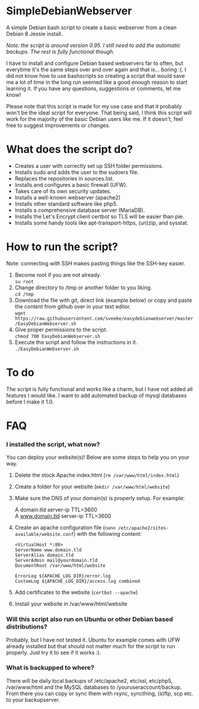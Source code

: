 # SimpleDebianWebserver
A simple Debian bash script to create a basic webserver from a clean Debian 8 Jessie install.

*Note: the script is around version 0.95. I still need to add the automatic backups. The rest is fully functional though.*

I have to install and configure Debian based webservers far to often, but everytime it's the same steps over and over again and that is... boring :(. I did not know how to use bashscripts so creating a script that would save me a lot of time in the long run seemed like a good enough reason to start learning it. If you have any questions, suggestions or comments, let me know!

Please note that this script is made for my use case and that it probably won't be the ideal script for everyone. That being said, I think this script will work for the majority of the basic Debian users like me. If it doesn't, feel free to suggest improvements or changes.

# What does the script do?

- Creates a user with correctly set up SSH folder permissions.
- Installs sudo and adds the user to the sudoers file.
- Replaces the repositories in sources.list.
- Installs and configures a basic firewall (UFW).
- Takes care of its own security updates.
- Installs a well-known webserver (apache2)
- Installs other standard software like php5.
- Installs a comprehensive database server (MariaDB).
- Installs the Let's Encrypt client certbot so TLS will be easier than pie.
- Installs some handy tools like apt-transport-https, (un)zip, and sysstat.

# How to run the script?
Note: connecting with SSH makes pasting things like the SSH-key easier.

1. Become root if you are not already.  
   ```su root```
2. Change directory to /tmp or another folder to you liking.  
   ```cd /tmp```
3. Download the file with git, direct link (example below) or copy and paste the content from github over in your text editor.  
   ```wget https://raw.githubusercontent.com/sveeke/easydebianwebserver/master/EasyDebianWebserver.sh```
5. Give proper permissions to the script.  
   ```chmod 700 EasyDebianWebserver.sh```
6. Execute the script and follow the instructions in it.  
   ```./EasyDebianWebserver.sh ```

# To do
The script is fully functional and works like a charm, but I have not added all features I would like. I want to add automated backup of mysql databases before I make it 1.0.

# FAQ
### I installed the script, what now?
You can deploy your website(s)! Below are some steps to help you on your way.

1. Delete the stock Apache index.html (```rm /var/www/html/index.html```)
2. Create a folder for your website (```mkdir /var/www/html/website```)
3. Make sure the DNS of your domain(s) is properly setup. For example:  
   
   A domain.tld server-ip TTL=3600  
   A www.domain.tld server-ip TTL=3600  
4. Create an apache configuration file (```nano /etc/apache2/sites-available/website.conf```) with the following content:  
   
   ```<VirtualHost *:80>```  
      ```ServerName www.domain.tld```  
      ```ServerAlias domain.tld```  
      ```ServerAdmin mail@yourdomain.tld```  
      ```DocumentRoot /var/www/html/website```  

      ```ErrorLog ${APACHE_LOG_DIR}/error.log```  
      ```CustomLog ${APACHE_LOG_DIR}/access.log combined```

5. Add certificates to the website (```certbot --apache```)
6. Install your website in /var/www/html/website

### Will this script also run on Ubuntu or other Debian based distributions?
Probably, but I have not tested it. Ubuntu for example comes with UFW already installed but that should not matter much for the script to run properly. Just try it to see if it works :).

### What is backupped to where?
There will be daily local backups of /etc/apache2, etc/ssl, etc/php5, /var/www/html and the MySQL databases to /youruseraccount/backup. From there you can copy or sync them with rsync, syncthing, (s)ftp, scp etc. to your backupserver.
